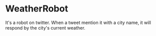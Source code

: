 # WeatherRobot
It's a robot on twitter. When a tweet mention it with a city name, it will respond by the city's current weather.
